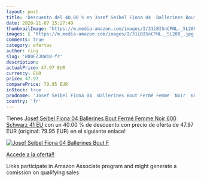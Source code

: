```yaml
---
layout: post
title: 'Descuento del 40.00 % en Josef Seibel Fiona 04  Ballerines Bout F'
date: 2020-11-07 15:27:49
thumbnailImage: 'https://m.media-amazon.com/images/I/31iBISnCPNL._SL200_.jpg'
images: [ 'https://m.media-amazon.com/images/I/31iBISnCPNL._SL200_.jpg' ]
comments: true
category: ofertas
author: ring
slug: 'B00FZJUW18-fr'
description:
actualPrice: 47.97 EUR
currency: EUR
price: 47.97
comparePrice: 79.95 EUR
inStock: true
prodname: 'Josef Seibel Fiona 04  Ballerines Bout Fermé Femme  Noir  600 Schwarz   41 EU'
country: 'fr'
---
```


Tienes [Josef Seibel Fiona 04  Ballerines Bout Fermé Femme  Noir  600 Schwarz   41 EU](https://www.amazon.fr/dp/B00FZJUW18/?tag=tolees0d-21) con un 40.00 % de descuento con precio de oferta de 47.97 EUR (original: 79.95 EUR) en el siguiente enlace!

[![Josef Seibel Fiona 04  Ballerines Bout F](https://m.media-amazon.com/images/I/31iBISnCPNL._SL200_.jpg)](https://www.amazon.fr/dp/B00FZJUW18/?tag=tolees0d-21)

[Accede a la oferta!!](https://www.amazon.fr/dp/B00FZJUW18/?tag=tolees0d-21)

Links participate in Amazon Associate program and might generate a comission on qualifying sales


